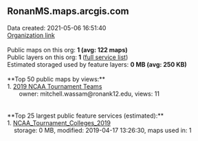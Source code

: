 <h2>RonanMS.maps.arcgis.com</h2> Data created: 2021-05-06 16:51:40 <br /><a target='new' href='https://RonanMS.maps.arcgis.com'>Organization link</a><br /><br />Public maps on this org: <b>1 (avg: 122 maps)</b><br />Public layers on this org: <b>1 </b>(<a target='new' href='https://services.arcgis.com/kC5Jk3VBMcu9MiGE/ArcGIS/rest/services'>full service list</a>)<br />Estimated storaged used by feature layers: <b>0 MB (avg: 250 KB)</b><br /><br />**Top 50 public maps by views:**<br />  1. <a target='new' href='https://www.arcgis.com/home/item.html?id=95ef4ef7e745497ab9488e9d65624f35'>2019 NCAA Tournament Teams</a> <br />  &nbsp;&nbsp;&nbsp;&nbsp; &nbsp;&nbsp;owner: mitchell.wassam@ronank12.edu, views: 11<br /><br /><br />**Top 25 largest public feature services (estimated):**<br /> 1. <a target='new' href='https://www.arcgis.com/home/item.html?id=d5de504e351646a183f23cb26bf4c8f9'>NCAA_Tournament_Colleges_2019</a><br /> &nbsp;&nbsp;&nbsp;&nbsp;storage: 0 MB, modified: 2019-04-17 13:26:30, maps used in: 1<br />